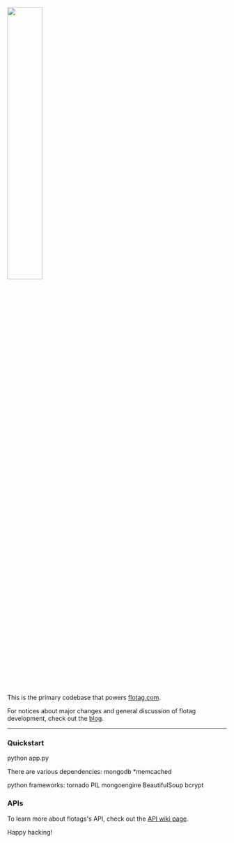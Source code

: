 <img src="https://raw.github.com/KevCarbone/flotag/master/src/static/images/flotag_dark.png" width=40% height=40% >

This is the primary codebase that powers [flotag.com](http://www.flotag.com).

For notices about major changes and general discussion of flotag development, check out the [blog](http://www.flotag.com/blog).


---

### Quickstart

python app.py

There are various dependencies:
mongodb
*memcached

python frameworks:
tornado
PIL
mongoengine
BeautifulSoup
bcrypt




### APIs

To learn more about flotags's API, check out the [API wiki page](https://github.com/kevcarbone/flotag/wiki/API).

Happy hacking!
